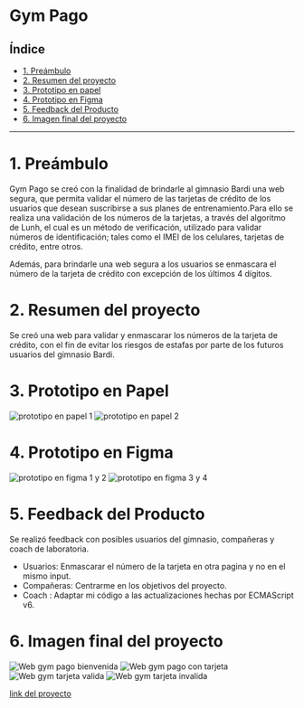 # Gym Pago 

## Índice

* [1. Preámbulo](#1-preámbulo) 
* [2. Resumen del proyecto](#2-resumen-del-proyecto)
* [3. Prototipo en papel](#3-prototipo-en-papel)
* [4. Prototipo en Figma](#4-prototipo-en-figma)
* [5. Feedback del Producto](#5-feedback-del-producto)
* [6. Imagen final del proyecto](#6-imagen-final-del-proyecto)

***

# 1. Preámbulo

Gym Pago se creó con la finalidad de brindarle al gimnasio Bardi una web segura, que permita validar el número de las tarjetas de crédito de los usuarios que desean suscribirse a sus planes de entrenamiento.Para ello se realiza una validación de los números de la tarjetas, a través del algoritmo de Lunh, el cual es un método de verificación, utilizado para validar números de identificación; tales como el IMEI de los celulares, tarjetas de crédito, entre otros. 

Además, para brindarle una web segura a los usuarios se enmascara el número de la tarjeta de crédito con excepción de los últimos 4 dígitos.


# 2. Resumen del proyecto

Se creó una web para validar y enmascarar los números de la tarjeta de crédito, con el fin de evitar los riesgos de estafas por parte de los futuros usuarios del gimnasio Bardi.

# 3. Prototipo en Papel

![prototipo en papel 1](https://github.com/luzciel/SCL015-card-validation/blob/master/src/imagen/protipo%20en%20papel%20home.jpg)
![prototipo en papel 2](https://github.com/luzciel/SCL015-card-validation/blob/master/src/imagen/protipo%20en%20papel%20pago.jpg)

# 4. Prototipo en Figma
![prototipo en figma 1 y 2](https://github.com/luzciel/SCL015-card-validation/blob/master/src/imagen/figma%201%20y%202.png)
![prototipo en figma 3 y 4](https://github.com/luzciel/SCL015-card-validation/blob/master/src/imagen/figma%203%20y%204.png)

# 5. Feedback del Producto

Se realizó feedback con posibles usuarios del gimnasio, compañeras y coach de laboratoria. 

* Usuarios: Enmascarar el número de la tarjeta en otra pagina y no en el mismo input. 
* Compañeras: Centrarme en los objetivos del proyecto.
* Coach : Adaptar mi código a las actualizaciones hechas por ECMAScript v6.

# 6. Imagen final del proyecto
![Web gym pago bienvenida](https://github.com/luzciel/SCL015-card-validation/blob/master/src/imagen/web%20gym%20pago.png)
![Web gym pago con tarjeta](https://github.com/luzciel/SCL015-card-validation/blob/master/src/imagen/web%20pago%20con%20tarjeta.png)
![Web gym tarjeta valida](https://github.com/luzciel/SCL015-card-validation/blob/master/src/imagen/web%20modal%20valido.png)
![Web gym tarjeta invalida](https://github.com/luzciel/SCL015-card-validation/blob/master/src/imagen/web%20modal%20Invalido.png)

[link del proyecto](https://luzciel.github.io/Card-validation/src/index.html)

